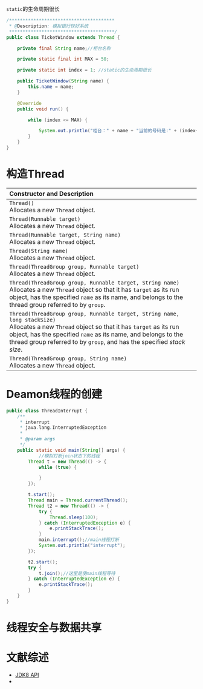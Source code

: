 

`static`的生命周期很长

```java
/***************************************
 * @Description: 模拟银行较好系统
 ***************************************/
public class TicketWindow extends Thread {

    private final String name;//柜台名称

    private static final int MAX = 50;

    private static int index = 1; //static的生命周期很长

    public TicketWindow(String name) {
        this.name = name;
    }

    @Override
    public void run() {

        while (index <= MAX) {

            System.out.println("柜台：" + name + "当前的号码是:" + (index++));
        }
    }
}

```





# 构造Thread

| Constructor and Description                                  |
| :----------------------------------------------------------- |
| `Thread()` <br/> Allocates a new `Thread` object.            |
| `Thread(Runnable target)`<br/>Allocates a new `Thread` object. |
| `Thread(Runnable target, String name)`<br/>Allocates a new `Thread` object. |
| `Thread(String name)`<br/>Allocates a new `Thread` object.   |
| `Thread(ThreadGroup group, Runnable target)`<br/>Allocates a new `Thread` object. |
| `Thread(ThreadGroup group, Runnable target, String name)`<br/>Allocates a new `Thread` object so that it has `target` as its run object, has the specified `name` as its name, and belongs to the thread group referred to by `group`. |
| `Thread(ThreadGroup group, Runnable target, String name, long stackSize)`<br/>Allocates a new `Thread` object so that it has `target` as its run object, has the specified `name` as its name, and belongs to the thread group referred to by `group`, and has the specified *stack size*. |
| `Thread(ThreadGroup group, String name)`<br/>Allocates a new `Thread` object. |



# Deamon线程的创建



```java
public class ThreadInterrupt {
    /**
     * interrupt
     * java.lang.InterruptedException
     *
     * @param args
     */
    public static void main(String[] args) {
    		//模拟打断join状态下的线程
        Thread t = new Thread(() -> {
            while (true) {

            }
        });

        t.start();
        Thread main = Thread.currentThread();
        Thread t2 = new Thread(() -> {
            try {
                Thread.sleep(100);
            } catch (InterruptedException e) {
                e.printStackTrace();
            }
            main.interrupt();//main线程打断
            System.out.println("interrupt");
        });

        t2.start();
        try {
            t.join();//这里是使main线程等待
        } catch (InterruptedException e) {
            e.printStackTrace();
        }
    }
}

```





# 线程安全与数据共享



# 文献综述

- [JDK8 API](https://docs.oracle.com/javase/8/docs/api/)
- 